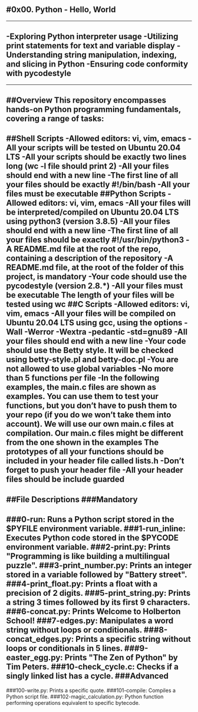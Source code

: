 #0x00. Python - Hello, World
---
---
 -Exploring Python interpreter usage
 -Utilizing print statements for text and variable display
 -Understanding string manipulation, indexing, and slicing in Python
 -Ensuring code conformity with pycodestyle
---
---
##Overview
This repository encompasses hands-on Python programming fundamentals, covering a range of tasks:
---
##Shell Scripts
 -Allowed editors: vi, vim, emacs
 -All your scripts will be tested on Ubuntu 20.04 LTS
 -All your scripts should be exactly two lines long (wc -l file should print 2)
 -All your files should end with a new line
 -The first line of all your files should be exactly #!/bin/bash
 -All your files must be executable
##Python Scripts
 -Allowed editors: vi, vim, emacs
 -All your files will be interpreted/compiled on Ubuntu 20.04 LTS using python3 (version 3.8.5)
 -All your files should end with a new line
 -The first line of all your files should be exactly #!/usr/bin/python3
 -A README.md file at the root of the repo, containing a description of the repository
 -A README.md file, at the root of the folder of this project, is mandatory
 -Your code should use the pycodestyle (version 2.8.*)
 -All your files must be executable
The length of your files will be tested using wc
##C Scripts
 -Allowed editors: vi, vim, emacs
 -All your files will be compiled on Ubuntu 20.04 LTS using gcc, using the options -Wall -Werror -Wextra -pedantic -std=gnu89
 -All your files should end with a new line
 -Your code should use the Betty style. It will be checked using betty-style.pl and betty-doc.pl
 -You are not allowed to use global variables
 -No more than 5 functions per file
 -In the following examples, the main.c files are shown as examples. You can use them to test your functions, but you don’t have to push them to your repo (if you do we won’t take them into account). We will use our own main.c files at compilation. Our main.c files might be different from the one shown in the examples
The prototypes of all your functions should be included in your header file called lists.h
 -Don’t forget to push your header file
 -All your header files should be include guarded
---
##File Descriptions
###Mandatory
---
###0-run:
 Runs a Python script stored in the $PYFILE environment variable.
###1-run_inline:
Executes Python code stored in the $PYCODE environment variable.
###2-print.py:
Prints "Programming is like building a multilingual puzzle".
###3-print_number.py:
Prints an integer stored in a variable followed by "Battery street".
###4-print_float.py:
Prints a float with a precision of 2 digits.
###5-print_string.py:
Prints a string 3 times followed by its first 9 characters.
###6-concat.py:
Prints Welcome to Holberton School!
###7-edges.py:
Manipulates a word string without loops or conditionals.
###8-concat_edges.py:
Prints a specific string without loops or conditionals in 5 lines.
###9-easter_egg.py:
Prints "The Zen of Python" by Tim Peters.
###10-check_cycle.c:
Checks if a singly linked list has a cycle.
###Advanced
---
###100-write.py:
 Prints a specific quote.
###101-compile:
 Compiles a Python script file.
###102-magic_calculation.py:
 Python function performing operations equivalent to specific bytecode.
